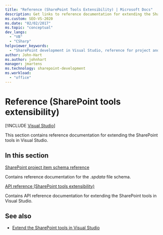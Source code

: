 ```yaml
---
title: "Reference (SharePoint Tools Extensibility) | Microsoft Docs"
description: Get links to reference documentation for extending the SharePoint tools in Visual Studio, covering the SharePoint project item schema reference and API reference.
ms.custom: SEO-VS-2020
ms.date: "02/02/2017"
ms.topic: "conceptual"
dev_langs:
  - "VB"
  - "CSharp"
helpviewer_keywords:
  - "SharePoint development in Visual Studio, reference for project and tools extensibility"
author: John-Hart
ms.author: johnhart
manager: jmartens
ms.technology: sharepoint-development
ms.workload:
  - "office"
---
```

# Reference (SharePoint tools extensibility)

 [!INCLUDE [Visual Studio](~/includes/applies-to-version/vs-windows-only.md)]

This section contains reference documentation for extending the SharePoint tools in Visual Studio.

## In this section

[SharePoint project item schema reference](../sharepoint/sharepoint-project-item-schema-reference.md)

Contains reference documentation for the *.spdata* file schema.

[API reference &#40;SharePoint tools extensibility&#41;](../sharepoint/api-reference-sharepoint-tools-extensibility.md)

Contains API reference documentation for extending the SharePoint tools in Visual Studio.

## See also

- [Extend the SharePoint tools in Visual Studio](../sharepoint/extending-the-sharepoint-tools-in-visual-studio.md)
